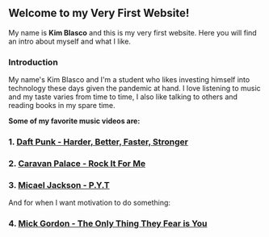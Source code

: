 ## Welcome to my Very First Website!

My name is **Kim Blasco** and this is my very first website. Here you will find an intro about myself and what I like.

### Introduction

My name's Kim Blasco and I'm a student who likes investing himself into technology these days given the pandemic at hand.
I love listening to music and my taste varies from time to time, I also like talking to others and reading books in my spare time.



**Some of my favorite music videos are:**
### 1. [Daft Punk - Harder, Better, Faster, Stronger](https://www.youtube.com/watch?v=yydNF8tuVmU&ab_channel=DaftPunk)

### 2. [Caravan Palace - Rock It For Me](https://www.youtube.com/watch?v=fBGSJ3sbivI&list=RDyydNF8tuVmU&index=10&ab_channel=CaravanPalace)

### 3. [Micael Jackson - P.Y.T](https://www.youtube.com/watch?v=1ZZQuj6htF4&ab_channel=michaeljacksonVEVO)


  
  And for when I want motivation to do something:
### 4. [Mick Gordon - The Only Thing They Fear is You](https://www.youtube.com/watch?v=fmUDr2DO2is&ab_channel=the_kovic)




